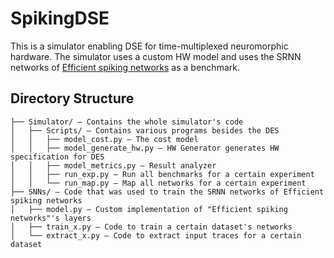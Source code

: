 # SpikingDSE
This is a simulator enabling DSE for time-multiplexed neuromorphic hardware. The simulator uses a custom HW model and uses the SRNN networks of [Efficient spiking networks](https://github.com/byin-cwi/Efficient-spiking-networks) as a benchmark.

## Directory Structure
```
├── Simulator/ — Contains the whole simulator's code
│   ├── Scripts/ — Contains various programs besides the DES
│   │   ├── model_cost.py — The cost model
│   │   ├── model_generate_hw.py — HW Generator generates HW specification for DES
│   │   ├── model_metrics.py — Result analyzer
│   │   ├── run_exp.py — Run all benchmarks for a certain experiment
│   │   └── run_map.py — Map all networks for a certain experiment
├── SNNs/ — Code that was used to train the SRNN networks of Efficient spiking networks
│   ├── model.py — Custom implementation of "Efficient spiking networks"'s layers
│   ├── train_x.py — Code to train a certain dataset's networks
│   └── extract_x.py — Code to extract input traces for a certain dataset

```
